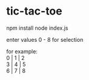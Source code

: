 # tic-tac-toe

npm install
node index.js

enter values 0 - 8 for selection

for example:   
0 | 1 | 2   
3 | 4 | 5    
6 | 7 | 8
